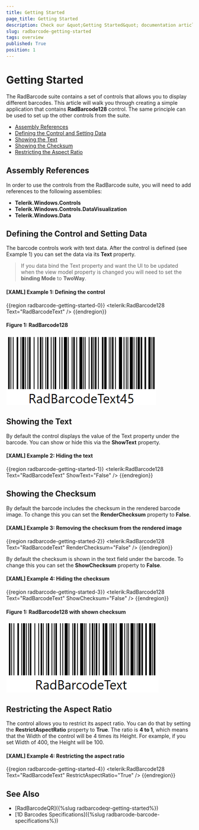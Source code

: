 ```yaml
---
title: Getting Started
page_title: Getting Started
description: Check our &quot;Getting Started&quot; documentation article for the RadBarcode WPF control.
slug: radbarcode-getting-started
tags: overview
published: True
position: 1
---
```


# Getting Started

The RadBarcode suite contains a set of controls that allows you to display different barcodes. This article will walk you through creating a simple application that contains __RadBarcode128__ control. The same principle can be used to set up the other controls from the suite.

* [Assembly References](#assembly-references)
* [Defining the Control and Setting Data](#defining-the-control-and-setting-data)
* [Showing the Text](#showing-the-text)
* [Showing the Checksum](#showing-the-checksum)
* [Restricting the Aspect Ratio](#restricting-the-aspect-ratio)

## Assembly References

In order to use the controls from the RadBarcode suite, you will need to add references to the following assemblies:
* __Telerik.Windows.Controls__
* __Telerik.Windows.Controls.DataVisualization__
* __Telerik.Windows.Data__

## Defining the Control and Setting Data

The barcode controls work with text data. After the control is defined (see Example 1) you can set the data via its __Text__ property.

> If you data bind the Text property and want the UI to be updated when the view model property is changed you will need to set the __binding Mode__ to __TwoWay__.

#### __[XAML] Example 1: Defining the control__
{{region radbarcode-getting-started-0}}
	<telerik:RadBarcode128 Text="RadBarcodeText" />
{{endregion}}

#### __Figure 1: RadBarcode128__
![](images/radbarcode-getting-started-0.png)

## Showing the Text

By default the control displays the value of the Text property under the barcode. You can show or hide this via the __ShowText__ property.

#### __[XAML] Example 2: Hiding the text__
{{region radbarcode-getting-started-1}}
	<telerik:RadBarcode128 Text="RadBarcodeText" ShowText="False" />
{{endregion}}

## Showing the Checksum

By default the barcode includes the checksum in the rendered barcode image. To change this you can set the __RenderChecksum__ property to __False__.

#### __[XAML] Example 3: Removing the checksum from the rendered image__
{{region radbarcode-getting-started-2}}
	<telerik:RadBarcode128 Text="RadBarcodeText" RenderChecksum="False" />
{{endregion}}

By default the checksum is shown in the text field under the barcode. To change this you can set the __ShowChecksum__ property to __False__. 

#### __[XAML] Example 4: Hiding the checksum__
{{region radbarcode-getting-started-3}}
	<telerik:RadBarcode128 Text="RadBarcodeText" ShowChecksum="False" />
{{endregion}}

#### __Figure 1: RadBarcode128 with shown checksum__
![](images/radbarcode-getting-started-1.png)

## Restricting the Aspect Ratio

The control allows you to restrict its aspect ratio. You can do that by setting the __RestrictAspectRatio__ property to __True__. The ratio is __4 to 1__, which means that the Width of the control will be 4 times its Height. For example, if you set Width of 400, the Height will be 100.

#### __[XAML] Example 4: Restricting the aspect ratio__
{{region radbarcode-getting-started-4}}
	<telerik:RadBarcode128 Text="RadBarcodeText" RestrictAspectRatio="True" />
{{endregion}}

## See Also
* [RadBarcodeQR]({%slug radbarcodeqr-getting-started%})
* [1D Barcodes Specifications]({%slug radbarcode-barcode-specifications%})
